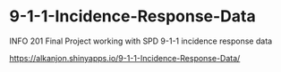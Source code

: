 # 9-1-1-Incidence-Response-Data
INFO 201 Final Project working with SPD 9-1-1 incidence response data 

https://alkanjon.shinyapps.io/9-1-1-Incidence-Response-Data/